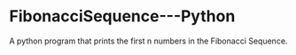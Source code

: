 # FibonacciSequence---Python
A python program that prints the first n numbers in the Fibonacci Sequence.
